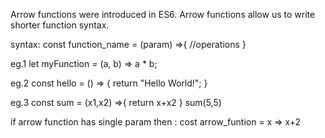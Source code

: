 Arrow functions were introduced in ES6.
Arrow functions allow us to write shorter function syntax.

syntax:
const function_name = (param) =>{
    //operations
}

eg.1
let myFunction = (a, b) => a * b;

eg.2
const hello = () => {
  return "Hello World!";
}

eg.3
const sum = (x1,x2) =>{
return x+x2
}
sum(5,5)

if arrow function has single param then :
cost arrow_funtion = x => x+2

